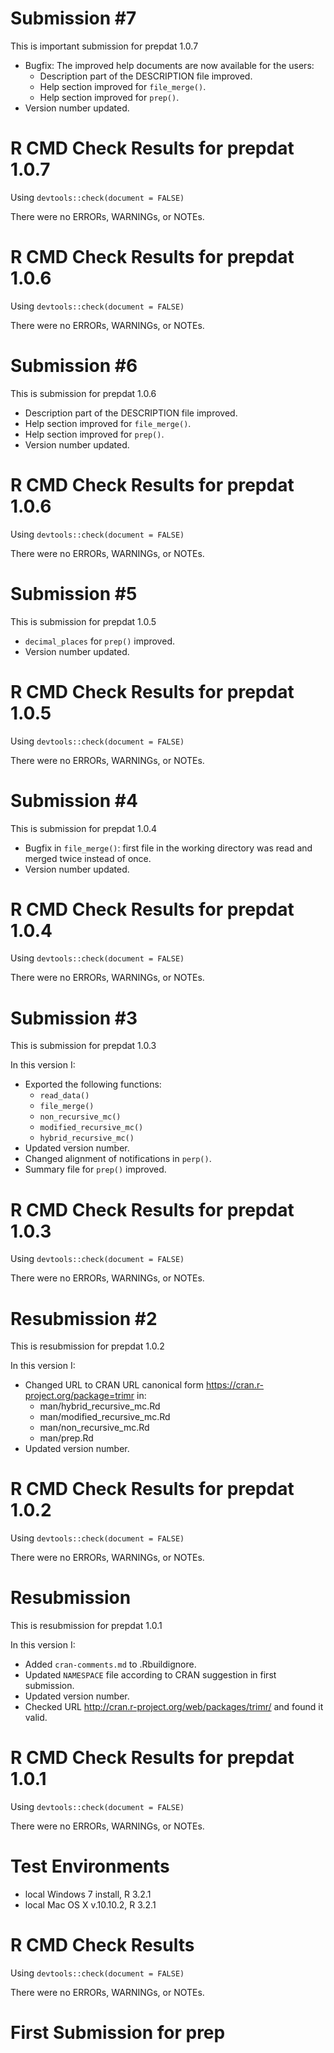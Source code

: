 # Submission #7
This is important submission for prepdat 1.0.7

- Bugfix: The improved help documents are now available for the users:
  - Description part of the DESCRIPTION file improved.
  - Help section improved for `file_merge()`.
  - Help section improved for `prep()`.
- Version number updated.

# R CMD Check Results for prepdat 1.0.7

Using `devtools::check(document = FALSE)`

There were no ERRORs, WARNINGs, or NOTEs.

# R CMD Check Results for prepdat 1.0.6

Using `devtools::check(document = FALSE)`

There were no ERRORs, WARNINGs, or NOTEs.

# Submission #6
This is submission for prepdat 1.0.6

- Description part of the DESCRIPTION file improved.
- Help section improved for `file_merge()`.
- Help section improved for `prep()`.
- Version number updated.

# R CMD Check Results for prepdat 1.0.6

Using `devtools::check(document = FALSE)`

There were no ERRORs, WARNINGs, or NOTEs.

# Submission #5
This is submission for prepdat 1.0.5

- `decimal_places` for `prep()` improved. 
- Version number updated.

# R CMD Check Results for prepdat 1.0.5 

Using `devtools::check(document = FALSE)`

There were no ERRORs, WARNINGs, or NOTEs.

# Submission #4
This is submission for prepdat 1.0.4

- Bugfix in `file_merge()`: first file in the working directory was read and merged twice instead of once.
- Version number updated.

# R CMD Check Results for prepdat 1.0.4

Using `devtools::check(document = FALSE)`

There were no ERRORs, WARNINGs, or NOTEs.

# Submission #3
This is submission for prepdat 1.0.3

In this version I:

- Exported the following functions:
  - `read_data()`
  - `file_merge()`
  - `non_recursive_mc()`
  - `modified_recursive_mc()`
  - `hybrid_recursive_mc()`
- Updated version number.
- Changed alignment of notifications in `perp()`.
- Summary file for `prep()` improved.

# R CMD Check Results for prepdat 1.0.3

Using `devtools::check(document = FALSE)`

There were no ERRORs, WARNINGs, or NOTEs.

# Resubmission #2
This is resubmission for prepdat 1.0.2

In this version I:
- Changed URL to CRAN URL canonical form https://cran.r-project.org/package=trimr in:
  -  man/hybrid_recursive_mc.Rd
  - man/modified_recursive_mc.Rd
  - man/non_recursive_mc.Rd
  - man/prep.Rd
- Updated version number.

# R CMD Check Results for prepdat 1.0.2

Using `devtools::check(document = FALSE)`

There were no ERRORs, WARNINGs, or NOTEs.

# Resubmission
This is resubmission for prepdat 1.0.1

In this version I:
- Added `cran-comments.md` to .Rbuildignore.
- Updated `NAMESPACE` file according to CRAN suggestion in first submission.
- Updated version number.
- Checked URL http://cran.r-project.org/web/packages/trimr/ and found it valid.

# R CMD Check Results for prepdat 1.0.1

Using `devtools::check(document = FALSE)`

There were no ERRORs, WARNINGs, or NOTEs.

# Test Environments
- local Windows 7 install, R 3.2.1
- local Mac OS X v.10.10.2, R 3.2.1

# R CMD Check Results
Using `devtools::check(document = FALSE)`

There were no ERRORs, WARNINGs, or NOTEs.

# First Submission for prep


